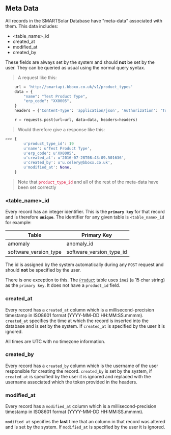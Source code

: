 ## Meta Data

All records in the SMARTSolar Database have "meta-data" associated with them.
This data includes:

* \<table_name\>_id
* created_at
* modified_at
* created_by

These fields are always set by the system and should __not__ be set by the user. They can be queried as usual using the
normal query syntax.

> A request like this:

```python
    url = 'http://smartapi.bboxx.co.uk/v1/product_types'
    data = {
        "name": "Test Product Type",
        "erp_code": "XX0005",
    }
    headers = {'Content-Type': 'application/json', 'Authorization': 'Token token=' + A_VALID_TOKEN}

    r = requests.post(url=url, data=data, headers=headers)
```

> Would therefore give a response like this:

```python
>>> {
        u'product_type_id': 19
        u'name': u'Test Product Type',
        u'erp_code': u'XX0005',
        u'created_at': u'2016-07-28T08:43:09.501636',
        u'created_by': u'u.celery@bboxx.co.uk',
        u'modified_at': None,
    }
```

> Note that <font color="Crimson">`product_type_id`</font> and all of the rest of the meta-data have been set correctly

### \<table_name\>_id

Every record has an integer identifier. This is the __`primary key`__ for that record and is therefore __`unique`__.
The identifier for any given table is `<table_name>_id` for example:

Table | Primary Key
------|------------
amomaly | anomaly_id
software_version_type | software_version_type_id

The id is assigned by the system automatically during any `POST` request and should __not__ be specified by the user.

There is one exception to this. The <a href="/#product">`Product`</a> table uses `imei` (a 15 char string) as the `primary key`. It does not have a `product_id` field.

### created_at

Every record has a `created_at` column which is a millisecond-precision timestamp in ISO8601 format (YYYY-MM-DD HH:MM:SS.mmmm).
`created_at` specifies the time at which the record is inserted into the database and is set by the system. If `created_at` is specified by the user it is ignored.

All times are UTC with no timezone information.

### created_by

Every record has a `created_by` column which is the username of the user responsible for creating the record. `created_by` is set by the system, if `created_at` is specified by the user it is ignored and replaced with the username associated which the token provided in the headers.

### modified_at

Every record has a `modified_at` column which is a  millisecond-precision timestamp in ISO8601 format (YYYY-MM-DD HH:MM:SS.mmmm).

`modified_at` specifies the __last__ time that an column in that record was altered and is set by the system. If `modified_at` is specified by the user it is ignored.
